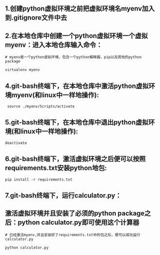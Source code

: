 ## 1.创建python虚拟环境之前把虚拟环境名myenv加入到.gitignore文件中去



## 2.在本地仓库中创建一个python虚拟环境一个虚拟myenv：进入本地仓库输入命令：

```shell
# myenv是一个python虚拟环境，包含一个python解释器，pip以及其他的python package

virtualenv myenv
```



## 4.git-bash终端下，在本地仓库中激活python虚拟环境myenv(和linux中一样地操作):

```shell
 source ./myenv/Scripts/activate
```



## 5.git-bash终端下，在本地仓库中退出python虚拟环境(和linux中一样地操作): 

```shell
deactivate
```





## 6.git-bash终端下，激活虚拟环境之后便可以按照requirements.txt安装python地包:

```shell
pip install -r requirements.txt
```



## 7.git-bash终端下，运行calculator.py：

## 激活虚拟环境并且安装了必须的python package之后：python calculator.py即可使用这个计算器

```shell
# 已经激活myenv,并且安装好了requirements.txt中的包之后，便可以成功运行calculator.py

python calculator.py
```

